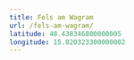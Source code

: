 ```yaml
---
title: Fels am Wagram
url: /fels-am-wagram/
latitude: 48.438346800000005
longitude: 15.820323300000002
---
```

